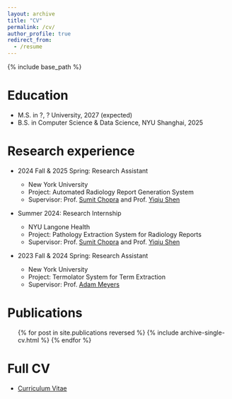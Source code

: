 ```yaml
---
layout: archive
title: "CV"
permalink: /cv/
author_profile: true
redirect_from:
  - /resume
---
```


{% include base_path %}

Education
======
* M.S. in ?, ? University, 2027 (expected)
* B.S. in Computer Science & Data Science, NYU Shanghai, 2025

Research experience
======
* 2024 Fall & 2025 Spring: Research Assistant
  * New York University
  * Project: Automated Radiology Report Generation System
  * Supervisor: Prof. [Sumit Chopra](https://www.spchopra.net/) and Prof. [Yiqiu Shen](https://seyiqi.github.io/)

* Summer 2024: Research Internship
  * NYU Langone Health
  * Project: Pathology Extraction System for Radiology Reports
  * Supervisor: Prof. [Sumit Chopra](https://www.spchopra.net/) and Prof. [Yiqiu Shen](https://seyiqi.github.io/)

* 2023 Fall & 2024 Spring: Research Assistant
  * New York University
  * Project: Termolator System for Term Extraction
  * Supervisor: Prof. [Adam Meyers](https://nlp.cs.nyu.edu/people/meyers.html)

Publications
======
  <ul>{% for post in site.publications reversed %}
    {% include archive-single-cv.html %}
  {% endfor %}</ul>

Full CV
======
* [Curriculum Vitae](/files/CV.pdf)
